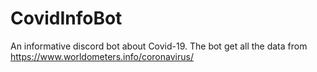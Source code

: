 # CovidInfoBot
 An informative discord bot about Covid-19.
 The bot get all the data from https://www.worldometers.info/coronavirus/
